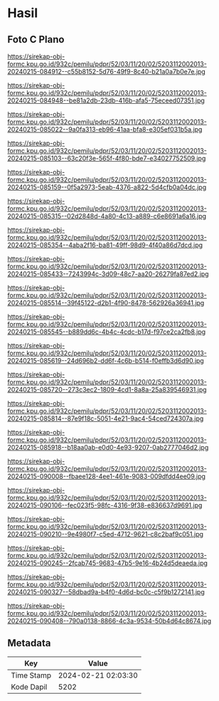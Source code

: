 # Hasil

## Foto C Plano

https://sirekap-obj-formc.kpu.go.id/932c/pemilu/pdpr/52/03/11/20/02/5203112002013-20240215-084912--c55b8152-5d76-49f9-8c40-b21a0a7b0e7e.jpg

https://sirekap-obj-formc.kpu.go.id/932c/pemilu/pdpr/52/03/11/20/02/5203112002013-20240215-084948--be81a2db-23db-416b-afa5-75eceed07351.jpg

https://sirekap-obj-formc.kpu.go.id/932c/pemilu/pdpr/52/03/11/20/02/5203112002013-20240215-085022--9a0fa313-eb96-41aa-bfa8-e305ef031b5a.jpg

https://sirekap-obj-formc.kpu.go.id/932c/pemilu/pdpr/52/03/11/20/02/5203112002013-20240215-085103--63c20f3e-565f-4f80-bde7-e34027752509.jpg

https://sirekap-obj-formc.kpu.go.id/932c/pemilu/pdpr/52/03/11/20/02/5203112002013-20240215-085159--0f5a2973-5eab-4376-a822-5d4cfb0a04dc.jpg

https://sirekap-obj-formc.kpu.go.id/932c/pemilu/pdpr/52/03/11/20/02/5203112002013-20240215-085315--02d2848d-4a80-4c13-a889-c6e8691a6a16.jpg

https://sirekap-obj-formc.kpu.go.id/932c/pemilu/pdpr/52/03/11/20/02/5203112002013-20240215-085354--4aba2f16-ba81-49ff-98d9-4f40a86d7dcd.jpg

https://sirekap-obj-formc.kpu.go.id/932c/pemilu/pdpr/52/03/11/20/02/5203112002013-20240215-085433--7243994c-3d09-48c7-aa20-26279fa87ed2.jpg

https://sirekap-obj-formc.kpu.go.id/932c/pemilu/pdpr/52/03/11/20/02/5203112002013-20240215-085514--39f45122-d2b1-4f90-8478-562926a36941.jpg

https://sirekap-obj-formc.kpu.go.id/932c/pemilu/pdpr/52/03/11/20/02/5203112002013-20240215-085545--b889dd6c-4b4c-4cdc-b17d-f97ce2ca2fb8.jpg

https://sirekap-obj-formc.kpu.go.id/932c/pemilu/pdpr/52/03/11/20/02/5203112002013-20240215-085619--24d696b2-dd6f-4c6b-b514-f0effb3d6d90.jpg

https://sirekap-obj-formc.kpu.go.id/932c/pemilu/pdpr/52/03/11/20/02/5203112002013-20240215-085720--273c3ec2-1809-4cd1-8a8a-25a839546931.jpg

https://sirekap-obj-formc.kpu.go.id/932c/pemilu/pdpr/52/03/11/20/02/5203112002013-20240215-085814--87e9f18c-5051-4e21-9ac4-54ced724307a.jpg

https://sirekap-obj-formc.kpu.go.id/932c/pemilu/pdpr/52/03/11/20/02/5203112002013-20240215-085918--b18aa0ab-e0d0-4e93-9207-0ab2777046d2.jpg

https://sirekap-obj-formc.kpu.go.id/932c/pemilu/pdpr/52/03/11/20/02/5203112002013-20240215-090008--fbaee128-4ee1-461e-9083-009dfdd4ee09.jpg

https://sirekap-obj-formc.kpu.go.id/932c/pemilu/pdpr/52/03/11/20/02/5203112002013-20240215-090106--fec023f5-98fc-4316-9f38-e836637d9691.jpg

https://sirekap-obj-formc.kpu.go.id/932c/pemilu/pdpr/52/03/11/20/02/5203112002013-20240215-090210--9e4980f7-c5ed-4712-9621-c8c2baf9c051.jpg

https://sirekap-obj-formc.kpu.go.id/932c/pemilu/pdpr/52/03/11/20/02/5203112002013-20240215-090245--2fcab745-9683-47b5-9e16-4b24d5deaeda.jpg

https://sirekap-obj-formc.kpu.go.id/932c/pemilu/pdpr/52/03/11/20/02/5203112002013-20240215-090327--58dbad9a-b4f0-4d6d-bc0c-c5f9b1272141.jpg

https://sirekap-obj-formc.kpu.go.id/932c/pemilu/pdpr/52/03/11/20/02/5203112002013-20240215-090408--790a0138-8866-4c3a-9534-50b4d64c8674.jpg


## Metadata

| Key        | Value               |
| ---------- | ------------------- |
| Time Stamp | 2024-02-21 02:03:30 |
| Kode Dapil | 5202                |




